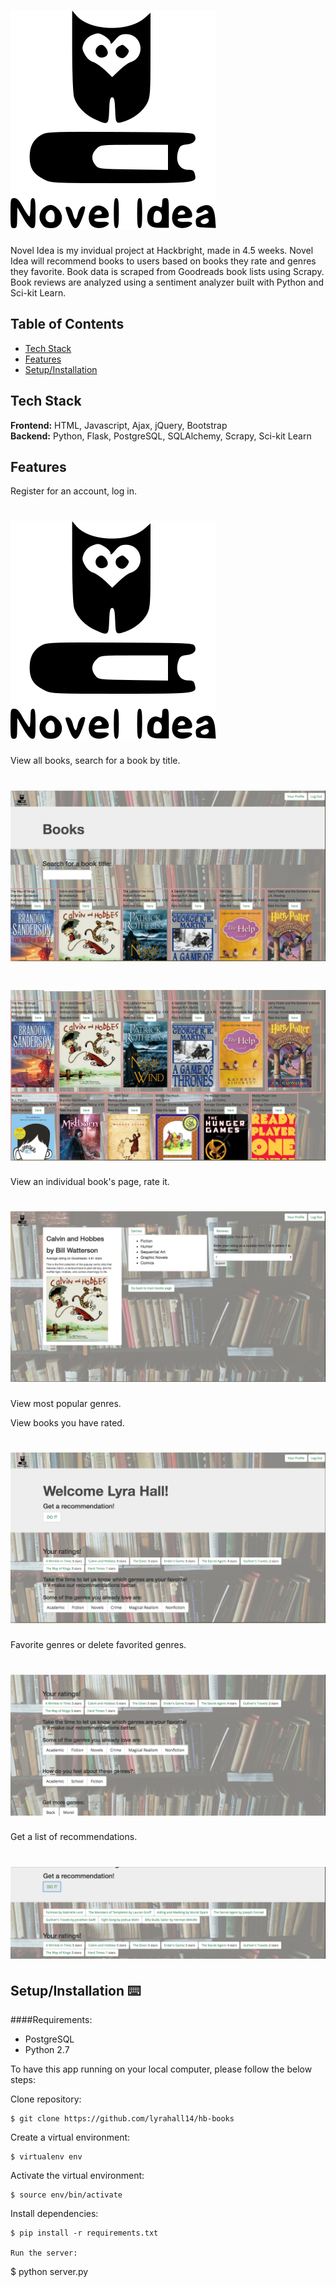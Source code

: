 # <img src="/static/img/owl-book-172.svg">

Novel Idea is my invidual project at Hackbright, made in 4.5 weeks. Novel Idea will recommend books to users based on books they rate and genres they favorite. Book data is scraped from Goodreads book lists using Scrapy. Book reviews are analyzed using a sentiment analyzer built with Python and Sci-kit Learn.

## Table of Contents

* [Tech Stack](#tech-stack)
* [Features](#features)
* [Setup/Installation](#installation)


## <a name="tech-stack"></a>Tech Stack

__Frontend:__ HTML, Javascript, Ajax, jQuery, Bootstrap <br/>
__Backend:__ Python, Flask, PostgreSQL, SQLAlchemy, Scrapy, Sci-kit Learn <br/>

## <a name="features"></a>Features

Register for an account, log in.
# <img src="/static/img/owl-book-172.svg">

View all books, search for a book by title.
# <img src="/static/img/read_me/books_page.png">
# <img src="/static/img/read_me/more_books.png">

View an individual book's page, rate it.
# <img src="/static/img/read_me/indiv_book_page.png">

View most popular genres.

View books you have rated.
# <img src="/static/img/read_me/prof_page.png">

Favorite genres or delete favorited genres.
# <img src="/static/img/read_me/ratings_genres.png">

Get a list of recommendations.
# <img src="/static/img/read_me/recommendation.png">


## <a name="installation"></a>Setup/Installation ⌨️

####Requirements:

- PostgreSQL
- Python 2.7

To have this app running on your local computer, please follow the below steps:

Clone repository:
```
$ git clone https://github.com/lyrahall14/hb-books
```
Create a virtual environment:
```
$ virtualenv env
```
Activate the virtual environment:
```
$ source env/bin/activate
```
Install dependencies:
```
$ pip install -r requirements.txt

Run the server:
```
$ python server.py




